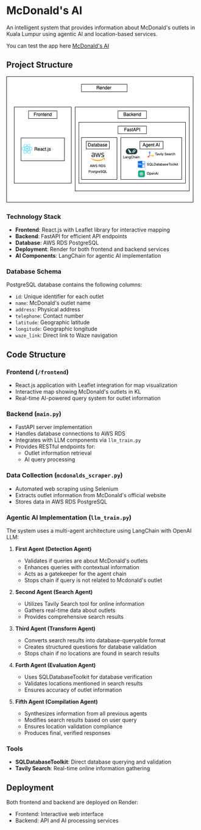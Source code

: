 # McDonald's AI

An intelligent system that provides information about McDonald's outlets in Kuala Lumpur using agentic AI and location-based services.

You can test the app here [McDonald's AI](https://mcdonalds-ai-frontend.onrender.com/)

## Project Structure

![McDonald's AI System Structure](./assets/app-structure.png)

### Technology Stack

- **Frontend**: React.js with Leaflet library for interactive mapping
- **Backend**: FastAPI for efficient API endpoints
- **Database**: AWS RDS PostgreSQL
- **Deployment**: Render for both frontend and backend services
- **AI Components**: LangChain for agentic AI implementation

### Database Schema

PostgreSQL database contains the following columns:

- `id`: Unique identifier for each outlet
- `name`: McDonald's outlet name
- `address`: Physical address
- `telephone`: Contact number
- `latitude`: Geographic latitude
- `longitude`: Geographic longitude
- `waze_link`: Direct link to Waze navigation

## Code Structure

### Frontend (`/frontend`)

- React.js application with Leaflet integration for map visualization
- Interactive map showing McDonald's outlets in KL
- Real-time AI-powered query system for outlet information

### Backend (`main.py`)

- FastAPI server implementation
- Handles database connections to AWS RDS
- Integrates with LLM components via `llm_train.py`
- Provides RESTful endpoints for:
  - Outlet information retrieval
  - AI query processing

### Data Collection (`mcdonalds_scraper.py`)

- Automated web scraping using Selenium
- Extracts outlet information from McDonald's official website
- Stores data in AWS RDS PostgreSQL

### Agentic AI Implementation (`llm_train.py`)

The system uses a multi-agent architecture using LangChain with OpenAI LLM:

1. **First Agent (Detection Agent)**

   - Validates if queries are about McDonald's outlets
   - Enhances queries with contextual information
   - Acts as a gatekeeper for the agent chain
   - Stops chain if query is not related to Mcdonald's outlet

2. **Second Agent (Search Agent)**

   - Utilizes Tavily Search tool for online information
   - Gathers real-time data about outlets
   - Provides comprehensive search results

3. **Third Agent (Transform Agent)**

   - Converts search results into database-queryable format
   - Creates structured questions for database validation
   - Stops chain if no locations are found in search results

4. **Forth Agent (Evaluation Agent)**

   - Uses SQLDatabaseToolkit for database verification
   - Validates locations mentioned in search results
   - Ensures accuracy of outlet information

5. **Fifth Agent (Compilation Agent)**
   - Synthesizes information from all previous agents
   - Modifies search results based on user query
   - Ensures location validation compliance
   - Produces final, verified responses

### Tools

- **SQLDatabaseToolkit**: Direct database querying and validation
- **Tavily Search**: Real-time online information gathering

## Deployment

Both frontend and backend are deployed on Render:

- Frontend: Interactive web interface
- Backend: API and AI processing services
